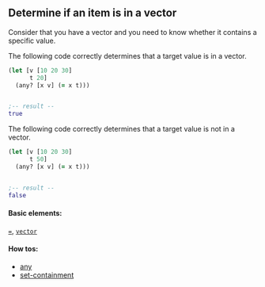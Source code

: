 <!---
  This markdown file was generated. Do not edit.
  -->

## Determine if an item is in a vector

Consider that you have a vector and you need to know whether it contains a specific value.

The following code correctly determines that a target value is in a vector.

```clojure
(let [v [10 20 30]
      t 20]
  (any? [x v] (= x t)))


;-- result --
true
```

The following code correctly determines that a target value is not in a vector.

```clojure
(let [v [10 20 30]
      t 50]
  (any? [x v] (= x t)))


;-- result --
false
```

#### Basic elements:

[`=`](../halite-basic-syntax-reference.md#=), [`vector`](../halite-basic-syntax-reference.md#vector)

#### How tos:

* [any](../how-to/any.md)
* [set-containment](../how-to/set-containment.md)


